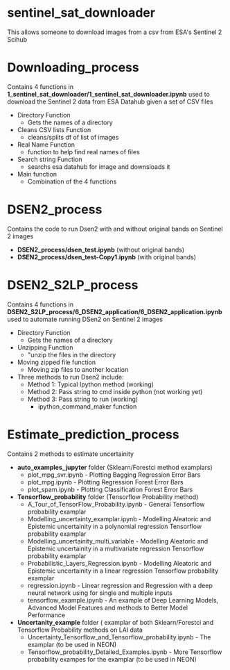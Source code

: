 # sentinel_sat_downloader

This allows someone to download images from a csv from ESA's Sentinel 2 Scihub

# Downloading_process
Contains 4 functions in **1_sentinel_sat_downloader/1_sentinel_sat_downloader.ipynb** used to download the Sentinel 2 data from ESA Datahub given a set of CSV files
* Directory Function
  * Gets the names of a directory
* Cleans CSV lists Function
  * cleans/splits df of list of images
* Real Name Function
  * function to help find real names of files
* Search string Function
  * searchs esa datahub for image and downsloads it
* Main function
  * Combination of the 4 functions

# DSEN2_process
Contains the code to run Dsen2 with and without original bands on Sentinel 2 images
* **DSEN2_process/dsen_test.ipynb** (without original bands)
* **DSEN2_process/dsen_test-Copy1.ipynb** (with original bands)

# DSEN2_S2LP_process
Contains 4 functions in **DSEN2_S2LP_process/6_DSEN2_application/6_DSEN2_application.ipynb** used to automate running DSen2 on Sentinel 2 images
* Directory Function
  * Gets the names of a directory
* Unzipping Function
  * "unzip the files in the directory
* Moving zipped file function
  * Moving zip files to another location
* Three methods to run  Dsen2 include:
  * Method 1: Typical Ipython method (working)
  * Method 2: Pass string to cmd inside python (not working yet)
  * Method 3: Pass string to run (working)
    * ipython_command_maker function
  
# Estimate_prediction_process
Contains 2 methods to estimate uncertainity
* **auto_examples_jupyter** folder (Sklearn/Forestci method examplars)
  *  plot_mpg_svr.ipynb - Plotting Bagging Regression Error Bars
  *  plot_mpg.ipynb     - Plotting Regression Forest Error Bars
  *  plot_spam.ipynb    - Plotting Classification Forest Error Bars
* **Tensorflow_probability** folder (Tensorflow Probability method)
  *  A_Tour_of_TensorFlow_Probability.ipynb - General Tensorflow probability examplar
  *  Modelling_uncertainty_examplar.ipynb   - Modelling Aleatoric and Epistemic uncertainity in a polynomial regression Tensorflow probability examplar
  *  Modelling_uncertainity_multi_variable  -  Modelling Aleatoric and Epistemic uncertainity in a multivariate regression Tensorflow probability examplar
  *  Probabilistic_Layers_Regression.ipynb  - Modelling Aleatoric and Epistemic uncertainity in a linear regression Tensorflow probability examplar
  *  regression.ipynb                       - Linear regression and Regression with a deep neural network using for single and multiple inputs
  *  tensorflow_example.ipynb               - An example of Deep Learning Models, Advanced Model Features and methods to Better Model Performance
* **Uncertanity_example** folder ( examplar of both  Sklearn/Forestci  and Tensorflow Probability methods on LAI data
  * Uncertainty_Tensorflow_and_Tensorflow_probability.ipynb - The examplar (to be used in NEON)
  * Tensorflow_probability_Detailed_Examples.ipynb          - More Tensorflow probability exampes for the examplar (to be used in NEON)
